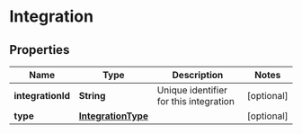 # Integration

## Properties
Name | Type | Description | Notes
------------ | ------------- | ------------- | -------------
**integrationId** | **String** | Unique identifier for this integration |  [optional]
**type** | [**IntegrationType**](IntegrationType.md) |  |  [optional]
